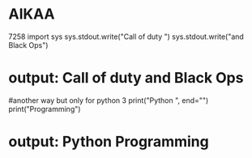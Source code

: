 # AIKAA
7258
import sys
sys.stdout.write("Call of duty ")
sys.stdout.write("and Black Ops")
# output: Call of duty and Black Ops
#another way but only for python 3
print("Python ", end="")
print("Programming") 
# output: Python Programming
